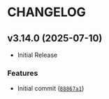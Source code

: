 # CHANGELOG

<!-- version list -->

## v3.14.0 (2025-07-10)

- Initial Release


### Features

- Initial commit
  ([`88867a1`](https://github.com/intel/mfd-ethtool/commit/88867a17130715d8fb4eb674a363c8d00bb9dd2f))


